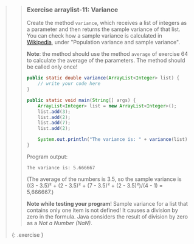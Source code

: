 >> ### Exercise arraylist-11: Variance
>> 
>> Create the method `variance`, which receives a list of integers as a parameter and then returns the sample variance of that list. You can check how a sample variance is calculated in [Wikipedia](http://en.wikipedia.org/wiki/Variance#Population_variance_and_sample_variance), under "Population variance and sample variance".
>> 
>> **Note**: the method should use the method `average` of exercise 64 to calculate the average of the parameters. The method should be called only once!
>> 
>>```java
>> public static double variance(ArrayList<Integer> list) {
>>     // write your code here
>> }
>> 
>> public static void main(String[] args) {
>>     ArrayList<Integer> list = new ArrayList<Integer>();
>>     list.add(3);
>>     list.add(2);
>>     list.add(7);
>>     list.add(2);
>> 
>>     System.out.println("The variance is: " + variance(list));
>> }
>>```
>>   
>> Program output:
>> 
>>```output 
>> The variance is: 5.666667
>>```
>>     
>> (The average of the numbers is 3.5, so the sample variance is ((3 - 3.5)² + (2 - 3.5)² + (7 - 3.5)² + (2 - 3.5)²)/(4 - 1) = 5,666667.)
>> 
>> **Note while testing your program**! Sample variance for a list that contains only one item is not defined! It causes a division by zero in the formula. Java considers the result of division by zero as a *Not a Number (NaN)*.
>>
>{: .exercise }